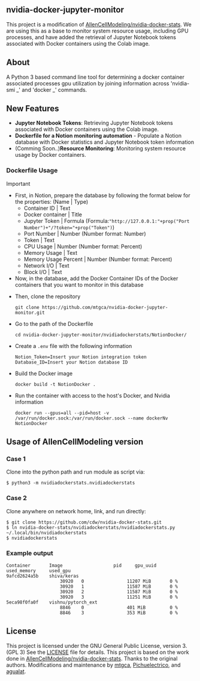 ## nvidia-docker-jupyter-monitor

This project is a modification of [AllenCellModeling/nvidia-docker-stats](https://github.com/AllenCellModeling/nvidia-docker-stats.git). We are using this as a base to monitor system resource usage, including GPU processes, and have added the retrieval of Jupyter Notebook tokens associated with Docker containers using the Colab image.

## About

A Python 3 based command line tool for determining a docker container associated processes gpu utilization by joining information across 'nvidia-smi _' and 'docker _' commands.

## New Features

- **Jupyter Notebook Tokens**: Retrieving Jupyter Notebook tokens associated with Docker containers using the Colab image.
- **Dockerfile for a Notion monitoring automation** - Populate a Notion database with Docker statistics and Jupyter Notebook token information
- (Comming Soon..)**Resource Monitoring**: Monitoring system resource usage by Docker containers.

### Dockerfile Usage

> [!IMPORTANT]
>
> - First, in Notion, prepare the database by following the format below for the properties: (Name | Type)
>   - Container ID | Text
>   - Docker container | Title
>   - Jupyter Token | Formula (Formula:`"http://127.0.0.1:"+prop("Port Number")+"/?token="+prop("Token")`)
>   - Port Number | Number (Number format: Number)
>   - Token | Text
>   - CPU Usage | Number (Number format: Percent)
>   - Memory Usage | Text
>   - Memory Usage Percent | Number (Number format: Percent)
>   - Network I/O | Text
>   - Block I/O | Text
> - Now, in the database, add the Docker Container IDs of the Docker containers that you want to monitor in this database

- Then, clone the repository
  ```
  git clone https://github.com/mtgca/nvidia-docker-jupyter-monitor.git
  ```
- Go to the path of the Dockerfile
  ```
  cd nvidia-docker-jupyter-monitor/nvidiadockerstats/NotionDocker/
  ```
- Create a `.env` file with the following information
  ```
  Notion_Token=Insert your Notion integration token
  Database_ID=Insert your Notion database ID
  ```
- Build the Docker image
  ```
  docker build -t NotionDocker .
  ```
- Run the container with access to the host's Docker, and Nvidia information
  ```
  docker run --gpus=all --pid=host -v /var/run/docker.sock:/var/run/docker.sock --name dockerNv NotionDocker
  ```

## Usage of AllenCellModeling version

### Case 1

Clone into the python path and run module as script via:

```
$ python3 -m nvidiadockerstats.nvidiadockerstats
```

### Case 2

Clone anywhere on network home, link, and run directly:

```
$ git clone https://github.com/cdw/nvidia-docker-stats.git
$ ln nvidia-docker-stats/nvidiadockerstats/nvidiadockerstats.py ~/.local/bin/nvidiadockerstats
$ nvidiadockerstats
```

### Example output

```
Container       Image                   pid     gpu_uuid        used_memory     used_gpu
9afcd2624a5b    shiva/keras
					30920   0                11207 MiB       0 %
					30920   1                11587 MiB       0 %
					30920   2                11587 MiB       0 %
					30920   3                11251 MiB       0 %
5eca98f0fa0f    vishnu/pytorch_ext
					8846    0                401 MiB         0 %
					8846    3                353 MiB         0 %
```

## License

This project is licensed under the GNU General Public License, version 3.(GPL 3) See the [LICENSE](./LICENSE) file for details.
This project is based on the work done in [AllenCellModeling/nvidia-docker-stats](https://github.com/AllenCellModeling/nvidia-docker-stats.git).
Thanks to the original authors.
Modifications and maintenance by [mtgca](https://github.com/mtgca), [Pichuelectrico](https://github.com/Pichuelectrico), and [agualat](https://github.com/agualat).
